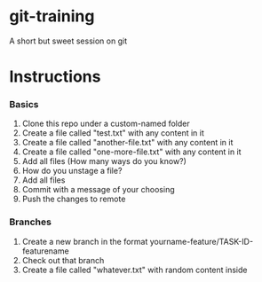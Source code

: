 # git-training
A short but sweet session on git

# Instructions

### Basics
1. Clone this repo under a custom-named folder
2. Create a file called "test.txt" with any content in it
3. Create a file called "another-file.txt" with any content in it
4. Create a file called "one-more-file.txt" with any content in it
5. Add all files (How many ways do you know?)
6. How do you unstage a file?
7. Add all files 
8. Commit with a message of your choosing
9. Push the changes to remote

### Branches
1. Create a new branch in the format yourname-feature/TASK-ID-featurename
2. Check out that branch 
3. Create a file called "whatever.txt" with random content inside



